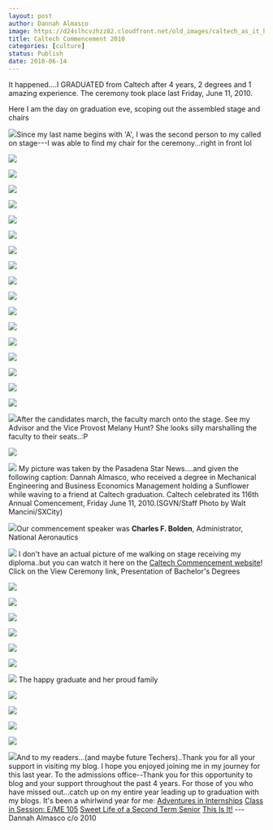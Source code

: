```yaml
---
layout: post
author: Dannah Almasco
image: https://d24slhcvzhzz82.cloudfront.net/old_images/caltech_as_it_happens/6a0105349b8251970b0133f0e2da5e970b.jpg
title: Caltech Commencement 2010
categories: [culture]
status: Publish
date: 2010-06-14
---
```


It happened....I GRADUATED from Caltech after 4 years, 2 degrees and 1 amazing experience. The ceremony took place last Friday, June 11, 2010.

Here I am the day on graduation eve, scoping out the assembled stage and chairs


![](https://d24slhcvzhzz82.cloudfront.net/old_images/caltech_as_it_happens/6a0105349b8251970b0133f0e2dab0970b.jpg)Since my last name begins with 'A', I was the second person to my called on stage---I was able to find my chair for the ceremony...right in front lol


![](https://d24slhcvzhzz82.cloudfront.net/old_images/caltech_as_it_happens/6a0105349b8251970b0133f0edbdce970b.jpg)

![](https://d24slhcvzhzz82.cloudfront.net/old_images/caltech_as_it_happens/6a0105349b8251970b013484180111970c.jpg)

![](https://d24slhcvzhzz82.cloudfront.net/old_images/caltech_as_it_happens/6a0105349b8251970b0134840d5ba7970c.jpg)


![](https://d24slhcvzhzz82.cloudfront.net/old_images/caltech_as_it_happens/6a0105349b8251970b0133f0e2dba7970b.jpg)

![](https://d24slhcvzhzz82.cloudfront.net/old_images/caltech_as_it_happens/6a0105349b8251970b0133f0e2dba7970b.jpg)

![](https://d24slhcvzhzz82.cloudfront.net/old_images/caltech_as_it_happens/6a0105349b8251970b0134840d5c82970c.jpg)

![](https://d24slhcvzhzz82.cloudfront.net/old_images/caltech_as_it_happens/6a0105349b8251970b0134840d5ce4970c.jpg)

![](https://d24slhcvzhzz82.cloudfront.net/old_images/caltech_as_it_happens/6a0105349b8251970b0134840d5d3c970c.jpg)

![](https://d24slhcvzhzz82.cloudfront.net/old_images/caltech_as_it_happens/6a0105349b8251970b0133f0e2dcd7970b.jpg)

![](https://d24slhcvzhzz82.cloudfront.net/old_images/caltech_as_it_happens/6a0105349b8251970b0134840d5dbf970c.jpg)

![](https://d24slhcvzhzz82.cloudfront.net/old_images/caltech_as_it_happens/6a0105349b8251970b0134840d5e1b970c.jpg)

![](https://d24slhcvzhzz82.cloudfront.net/old_images/caltech_as_it_happens/6a0105349b8251970b0133f0e2ddc2970b.jpg)

![](https://d24slhcvzhzz82.cloudfront.net/old_images/caltech_as_it_happens/6a0105349b8251970b0133f0e2de3a970b.jpg)

![](https://d24slhcvzhzz82.cloudfront.net/old_images/caltech_as_it_happens/6a0105349b8251970b0134840d5f38970c.jpg)

![](https://d24slhcvzhzz82.cloudfront.net/old_images/caltech_as_it_happens/6a0105349b8251970b0134840d5f72970c.jpg)

![](https://d24slhcvzhzz82.cloudfront.net/old_images/caltech_as_it_happens/6a0105349b8251970b0134840d5fcf970c.jpg)

![](https://d24slhcvzhzz82.cloudfront.net/old_images/caltech_as_it_happens/6a0105349b8251970b0134840d5ffe970c.jpg)

![](https://d24slhcvzhzz82.cloudfront.net/old_images/caltech_as_it_happens/6a0105349b8251970b0133f0e2df7a970b.jpg)After the candidates march, the faculty march onto the stage. See my Advisor and the Vice Provost Melany Hunt? She looks silly marshalling the faculty to their seats..:P

![](https://d24slhcvzhzz82.cloudfront.net/old_images/caltech_as_it_happens/6a0105349b8251970b0133f0e2df7a970b.jpg)

![](https://d24slhcvzhzz82.cloudfront.net/old_images/caltech_as_it_happens/6a0105349b8251970b0133f0e2dfb3970b.jpg)
My picture was taken by the Pasadena Star News....and given the following caption: Dannah Almasco, who received a degree in 
Mechanical Engineering and Business Economics Management holding a 
Sunflower while waving to a friend at Caltech graduation. Caltech 
celebrated its 116th Annual Comencement, Friday June 11, 
2010.(SGVN/Staff Photo by Walt Mancini/SXCity)

![](https://d24slhcvzhzz82.cloudfront.net/old_images/caltech_as_it_happens/6a0105349b8251970b01348418264c970c.jpg)Our commencement speaker was **Charles F. Bolden**, Administrator, National Aeronautics 

![](https://d24slhcvzhzz82.cloudfront.net/old_images/caltech_as_it_happens/6a0105349b8251970b0134840d60d3970c.jpg)
I don't have an actual picture of me walking on stage receiving my diploma..but you can watch it here on the [Caltech Commencement website](https://commencement.caltech.edu/info/past_ceremonies.html)! Click on the View Ceremony link, Presentation of Bachelor's Degrees

![](https://d24slhcvzhzz82.cloudfront.net/old_images/caltech_as_it_happens/6a0105349b8251970b0134840d612a970c.jpg)


![](https://d24slhcvzhzz82.cloudfront.net/old_images/caltech_as_it_happens/6a0105349b8251970b0133f0e2e09a970b.jpg)

![](https://d24slhcvzhzz82.cloudfront.net/old_images/caltech_as_it_happens/6a0105349b8251970b0133f0e2e0e0970b.jpg)


![](https://d24slhcvzhzz82.cloudfront.net/old_images/caltech_as_it_happens/6a0105349b8251970b0133f0e2e25b970b.jpg)

![](https://d24slhcvzhzz82.cloudfront.net/old_images/caltech_as_it_happens/6a0105349b8251970b01348417f41d970c.jpg)

![](https://d24slhcvzhzz82.cloudfront.net/old_images/caltech_as_it_happens/6a0105349b8251970b0133f0edc3bd970b.jpg)

![](https://d24slhcvzhzz82.cloudfront.net/old_images/caltech_as_it_happens/6a0105349b8251970b0133f0e2e25b970b.jpg)
The happy graduate and her proud family

![](https://d24slhcvzhzz82.cloudfront.net/old_images/caltech_as_it_happens/6a0105349b8251970b0133f0e2e25b970b.jpg)

![](https://d24slhcvzhzz82.cloudfront.net/old_images/caltech_as_it_happens/6a0105349b8251970b0133f0edc73b970b.jpg)

![](https://d24slhcvzhzz82.cloudfront.net/old_images/caltech_as_it_happens/6a0105349b8251970b0133f0e2e25b970b.jpg)

![](https://d24slhcvzhzz82.cloudfront.net/old_images/caltech_as_it_happens/6a0105349b8251970b0133f0e2e25b970b.jpg)

![](https://d24slhcvzhzz82.cloudfront.net/old_images/caltech_as_it_happens/6a0105349b8251970b0133f0edc7ed970b.jpg)And to my readers...(and maybe future Techers)..Thank you for all your support in visiting my blog. I hope you enjoyed joining me in my journey for this last year. To the admissions office--Thank you for this opportunity to blog and your support throughout the past 4 years. 
For those of you who have missed out...catch up on my entire year leading up to graduation with my blogs. It's been a whirlwind year for me:
[Adventures in Internships](https://caltech.typepad.com/caltech_as_it_happens/adventures-in-internships/)
[Class in Session: E/ME 105](https://caltech.typepad.com/caltech_as_it_happens/class-in-session-eme-105/)
[Sweet Life of a Second Term Senior](https://caltech.typepad.com/caltech_as_it_happens/sweet-life-of-a-second-term-senior/)
[This Is It!](https://caltech.typepad.com/caltech_as_it_happens/this-is-it/)
[](https://caltech.typepad.com/caltech_as_it_happens/this-is-it/)
---Dannah Almasco c/o 2010
